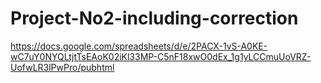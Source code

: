 # Project-No2-including-correction
https://docs.google.com/spreadsheets/d/e/2PACX-1vS-A0KE-wC7uY0NYQLtjtTsEAoK02iKl33MP-C5nF18xwO0dEx_1g1yLCCmuUoVRZ-UofwLR3lPwPro/pubhtml
